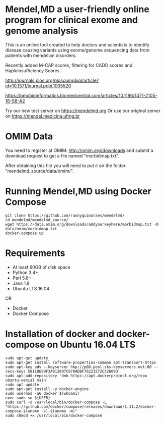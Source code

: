 # Mendel,MD a user-friendly online program for clinical exome and genome analysis

This is an online tool created to help doctors and scientists to identify disease causing variants using exome/genome sequencing data from patients with mendelian disorders.

Recently added M-CAP scores, filtering for CADD scores and Haploinsufficiency Scores.

http://journals.plos.org/ploscompbiol/article?id=10.1371/journal.pcbi.1005520

https://bmcbioinformatics.biomedcentral.com/articles/10.1186/1471-2105-16-S8-A2

Try our new test server on https://mendelmd.org
Or use our original server on https://mendel.medicina.ufmg.br

OMIM Data
=========

You need to register at OMIM: http://omim.org/downloads and submit a download request to get a file named "morbidmap.txt".

After obtaining this file you will need to put it on the folder: "mendelmd_source/data/omim/".

Running Mendel,MD using Docker Compose
======================================

    git clone https://github.com/raonyguimaraes/mendelmd/
    cd mendelmd/mendelmd_source/
    wget https://data.omim.org/downloads/addyourkeyhere/morbidmap.txt -O data/omim/morbidmap.txt
    docker-compose up


Requirements
============

* At least 60GB of disk space
* Python 3.4+
* Perl 5.8+
* Java 1.8
* Ubuntu LTS 16.04

OR

* Docker
* Docker Compose

Installation of docker and docker-compose on Ubuntu 16.04 LTS
=============================================================

    sudo apt-get update
    sudo apt-get install software-properties-common apt-transport-https
    sudo apt-key adv --keyserver hkp://p80.pool.sks-keyservers.net:80 --recv-keys 58118E89F3A912897C070ADBF76221572C52609D
    sudo apt-add-repository 'deb https://apt.dockerproject.org/repo ubuntu-xenial main'
    sudo apt update
    sudo apt-get install -y docker-engine
    sudo usermod -aG docker $(whoami)
    exec sudo su ${USER}
    sudo curl -o /usr/local/bin/docker-compose -L "https://github.com/docker/compose/releases/download/1.11.2/docker-compose-$(uname -s)-$(uname -m)"
    sudo chmod +x /usr/local/bin/docker-compose
